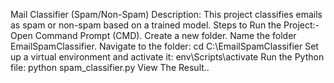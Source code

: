 Mail Classifier (Spam/Non-Spam)
Description:
This project classifies emails as spam or non-spam based on a trained model.
Steps to Run the Project:-
Open Command Prompt (CMD).
Create a new folder.
Name the folder EmailSpamClassifier.
Navigate to the folder: cd C:\EmailSpamClassifier
Set up a virtual environment and activate it: env\Scripts\activate
Run the Python file: python spam_classifier.py
View The Result..
